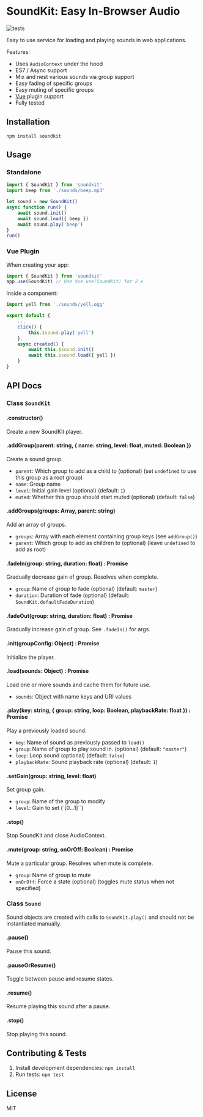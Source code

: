 SoundKit: Easy In-Browser Audio
===============================

![tests](https://github.com/foxxyz/soundkit/workflows/tests/badge.svg)

Easy to use service for loading and playing sounds in web applications.

Features:

 * Uses `AudioContext` under the hood
 * ES7 / Async support
 * Mix and nest various sounds via group support
 * Easy fading of specific groups
 * Easy muting of specific groups
 * [Vue](https://vuejs.org/) plugin support
 * Fully tested

Installation
------------

```shell
npm install soundkit
```

Usage
-----

### Standalone

```javascript
import { SoundKit } from 'soundkit'
import beep from './sounds/beep.mp3'

let sound = new SoundKit()
async function run() {
    await sound.init()
    await sound.load({ beep })
    await sound.play('beep')
}
run()
```

### Vue Plugin

When creating your app:

```javascript
import { SoundKit } from 'soundkit'
app.use(SoundKit) // Use Vue.use(SoundKit) for 2.x
```

Inside a component:

```javascript
import yell from './sounds/yell.ogg'

export default {
    ...
    click() {
        this.$sound.play('yell')
    },
    async created() {
        await this.$sound.init()
        await this.$sound.load({ yell })
    }
}
```

API Docs
--------

### Class `SoundKit`

#### .constructor()

Create a new SoundKit player.

#### .addGroup(parent: string, { name: string, level: float, muted: Boolean })

Create a sound group.
 * `parent`: Which group to add as a child to (optional) (set `undefined` to use this group as a root group)
 * `name`: Group name
 * `level`: Initial gain level (optional) (default: `1`)
 * `muted`: Whether this group should start muted (optional) (default: `false`)

#### .addGroups(groups: Array, parent: string)

Add an array of groups.
 * `groups`: Array with each element containing group keys (see `addGroup()`)
 * `parent`: Which group to add as children to (optional) (leave `undefined` to add as root)

#### .fadeIn(group: string, duration: float) : Promise

Gradually decrease gain of group. Resolves when complete.
 * `group`: Name of group to fade (optional) (default: `master`)
 * `duration`: Duration of fade (optional) (default: `SoundKit.defaultFadeDuration`)

#### .fadeOut(group: string, duration: float) : Promise

Gradually increase gain of group. See `.fadeIn()` for args.

#### .init(groupConfig: Object) : Promise

Initialize the player.

#### .load(sounds: Object) : Promise

Load one or more sounds and cache them for future use.
 * `sounds`: Object with name keys and URI values

#### .play(key: string, { group: string, loop: Boolean, playbackRate: float }) : Promise<Sound>

Play a previously loaded sound.
 * `key`: Name of sound as previously passed to `load()`
 * `group`: Name of group to play sound in. (optional) (default: `"master"`)
 * `loop`: Loop sound (optional) (default: `false`)
 * `playbackRate`: Sound playback rate (optional) (default: `1`)

#### .setGain(group: string, level: float)

Set group gain.
 * `group`: Name of the group to modify
 * `level`: Gain to set (`[0...1]``)

#### .stop()

Stop SoundKit and close AudioContext.

#### .mute(group: string, onOrOff: Boolean) : Promise

Mute a particular group. Resolves when mute is complete.
 * `group`: Name of group to mute
 * `onOrOff`: Force a state (optional) (toggles mute status when not specified)


### Class `Sound`

Sound objects are created with calls to `SoundKit.play()` and should not be instantiated manually.

#### .pause()

Pause this sound.

#### .pauseOrResume()

Toggle between pause and resume states.

#### .resume()

Resume playing this sound after a pause.

#### .stop()

Stop playing this sound.

Contributing & Tests
--------------------

1. Install development dependencies: `npm install`
2. Run tests: `npm test`

License
-------

MIT
